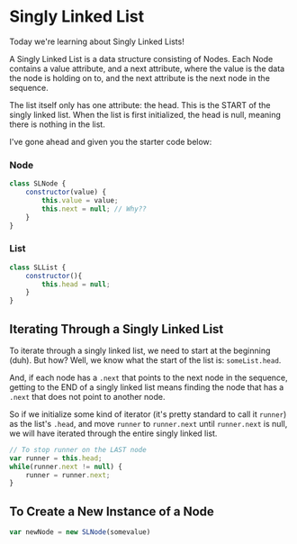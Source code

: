 # Singly Linked List

Today we're learning about Singly Linked Lists!

A Singly Linked List is a data structure consisting of
Nodes. Each Node contains a value attribute, and a next attribute,
where the value is the data the node is holding on to, and the next
attribute is the next node in the sequence.

The list itself only has one attribute: the head. This is the START
of the singly linked list. When the list is first initialized, the
head is null, meaning there is nothing in the list.

I've gone ahead and given you the starter code below:

### Node
```js
class SLNode {
    constructor(value) {
        this.value = value;
        this.next = null; // Why??
    }
}
```

### List
```js
class SLList {
    constructor(){
        this.head = null;
    }
}
```

## Iterating Through a Singly Linked List

To iterate through a singly linked list, we need to start at the
beginning (duh). But how? Well, we know what the start of the list is: `someList.head`.

And, if each node has a `.next` that points to the next node in the sequence, getting to the END
of a singly linked list means finding the node that has a `.next` that does not point to another node.

So if we initialize some kind of iterator (it's pretty standard to call it `runner`) as the list's `.head`,
and move `runner` to `runner.next` until `runner.next` is null, we will have iterated through
the entire singly linked list.

```js
// To stop runner on the LAST node
var runner = this.head;
while(runner.next != null) {
    runner = runner.next;
}
```

## To Create a New Instance of a Node

```js
var newNode = new SLNode(somevalue)
```